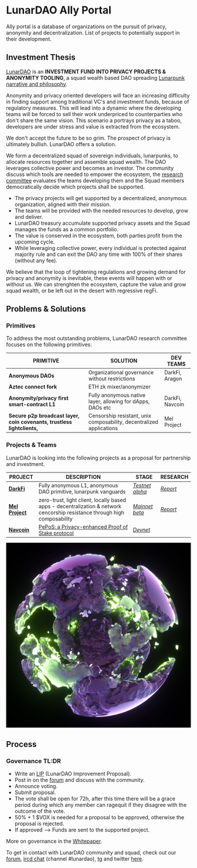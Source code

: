 # LunarDAO Ally Portal

Ally portal is a database of organizations on the pursuit of privacy, anonymity and decentralization. List of projects to potentially support in their development.

## Investment Thesis

[LunarDAO](https://lunardao.net/) is an **INVESTMENT FUND INTO PRIVACY PROJECTS & ANONYMITY TOOLING**, a squad wealth based DAO spreading [Lunarpunk narrative and philosophy](https://wiki.lunardao.net/). 

Anonymity and privacy oriented developers will face an increasing difficulty in finding support among traditional VC's and investment funds, because of regulatory measures. This will lead into a dynamic where the developing teams will be forced to sell their work underpriced to counterparties who don't share the same vision. This scenario a portrays privacy as a taboo, developers are under stress and value is extracted from the ecosystem.

We don't accept the future to be so grim. The prospect of privacy is ultimately bullish. LunarDAO offers a solution.

We form a decentralized squad of sovereign individuals, lunarpunks, to allocate resources together and assemble squad wealth. The DAO leverages collective power and becomes an investor. The community discuss which tools are needed to empower the ecosystem, the [research committee](https://wiki.lunardao.net/anoma.html) evaluates the teams developing them and the Squad members democratically decide which projects shall be supported.

* The privacy projects will get supported by a decentralized, anonymous organization, aligned with their mission.  
* The teams will be provided with the needed resources to develop, grow and deliver.  
* LunarDAO treasury accumulate supported privacy assets and the Squad manages the funds as a common portfolio.  
* The value is conserved in the ecosystem, both parties profit from the upcoming cycle.  
* While leveraging collective power, every individual is protected against majority rule and can exit the DAO any time with 100% of their shares (without any fee).

We believe that the loop of tightening regulations and growing demand for privacy and anonymity is inevitable, these events will happen with or without us. We can strenghten the ecosystem, capture the value and grow squad wealth, or be left out in the desert with regressive regFi.

## Problems & Solutions

### Primitives 

To address the most outstanding problems, LunarDAO research committee focuses on the following primitives:

| **PRIMITIVE** | **SOLUTION** | **DEV TEAMS** |
| --- | --- | --- |
| **Anonymous DAOs** | Organizational governance without restrictions | DarkFi, Aragon |
| **Aztec connect fork** | ETH zk mixer/anonymizer | |
| **Anonymity/privacy first smart-contract L1** | Fully anonymous native layer, allowing for dApps, DAOs etc | DarkFi, Navcoin|
| **Secure p2p broadcast layer, coin covenants, trustless lightclients,** | Censorship resistant, unix composability, decentralized applications | Mel Project |

### Projects & Teams

LunarDAO is looking into the following projects as a proposal for partnership and investment.

| **PROJECT** | **DESCRIPTION** | **STAGE** | **RESEARCH** |
| --- | --- | --- | --- |
| **[DarkFi](https://dark.fi)** | Fully anonymous L1, anonymous DAO primitive, lunarpunk vanguards | *[Testnet alpha](https://dark.fi/insights/testnet-v1a.html)* | *[Report](https://github.com/lunardao/research/blob/master/ally_portal/darkfi.md)* |
| **[Mel Project](https://melproject.org/en/)** | zero-trust, light client, locally based apps - decentralization & network cencorship resistance through high composability | *[Mainnet beta](https://docs.melproject.org/developer-guides/run-a-full-node)* | *[Report](https://github.com/lunardao/research/blob/master/ally_portal/mel_project.md)* |
| **[Navcoin](https://navcoin.org/)** | [PePoS: a Privacy-enhanced Proof of Stake protocol](https://medium.com/nav-coin/announcing-pepos-a-privacy-enhanced-proof-of-stake-protocol-95c3149e8bd6) | *[Devnet](https://github.com/aguycalled/blsct-stake)* |  |

![](https://github.com/lunardao/research/blob/master/pics/f4f819111906135.600a7243caf31.jpg)

## Process

### Governance TL:DR

- Write an [LIP](https://wiki.lunardao.net/lip-0001.html) (LunarDAO Improvement Proposal).  
- Post in on the [forum](https://forum.lunardao.net/c/proposals/) and discuss with the community.  
- Announce voting.  
- Submit proposal.
- The vote shall be open for 72h, after this time there will be a grace period during which any member can ragequit if they disagree with the outcome of the vote.  
- 50% + 1 $VOX is needed for a proposal to be approved, otherwise the proposal is rejected.
- If approved --> Funds are sent to the supported project.

More on governance in the [Whitepaper](https://github.com/lunardao/dao#governance).

To get in contact with LunarDAO community and squad, check out our [forum](forum.lunardao.net), [ircd chat](https://wiki.lunardao.net/ircd.html) (channel #lunardao), [tg](https://t.me/LunarDAO_Official) and twitter [here](https://lunardao.net/community.html).